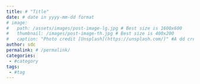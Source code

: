 ```yaml
---
title: # "Title"
date: # date in yyyy-mm-dd format
# image:
#   path: /assets/images/post-image-lg.jpg # Best size is 1600x600
#   thumbnail: /images/post-image-th.jpg # Best size is 400x200
#   caption: "Photo credit [Unsplash](https://unsplash.com/)" #A dd credit
author: sdc
permalink: # /permalink/
categories:
 - #category
tags:
 - #tag
---
```


